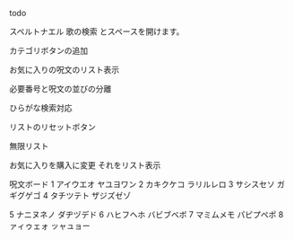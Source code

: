 todo






スペルトナエル 歌の検索 とスペースを開けます。

カテゴリボタンの追加

お気に入りの呪文のリスト表示

必要番号と呪文の並びの分離

ひらがな検索対応

リストのリセットボタン

無限リスト

お気に入りを購入に変更
それをリスト表示


呪文ボード
1 アイウエオ ヤユヨワン
2 カキクケコ ラリルレロ
3 サシスセソ ガギグゲゴ
4 タチツテト ザジズゼゾ

5 ナニヌネノ ダヂヅデド
6 ハヒフヘホ バビブベボ
7 マミムメモ パピプペポ
8 ァィゥェォ ッャュョー
